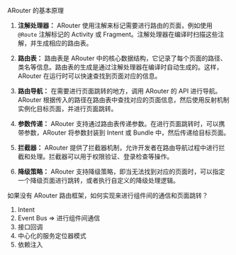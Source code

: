 ARouter 的基本原理

1. **注解处理器：** ARouter 使用注解来标记需要进行路由的页面，例如使用 `@Route` 注解标记的 Activity 或 Fragment。注解处理器在编译时扫描这些注解，并生成相应的路由表。

2. **路由表：** 路由表是 ARouter 中的核心数据结构，它记录了每个页面的路径、类名等信息。路由表的生成是通过注解处理器在编译时自动生成的。这样，ARouter 在运行时可以快速查找到页面对应的信息。

3. **路由导航：** 在需要进行页面跳转的地方，调用 ARouter 的 API 进行导航。ARouter 根据传入的路径在路由表中查找对应的页面信息，然后使用反射机制实例化目标页面，并进行页面跳转。

4. **参数传递：** ARouter 支持通过路由表传递参数。在进行页面跳转时，可以携带参数，ARouter 将参数封装到 Intent 或 Bundle 中，然后传递给目标页面。

5. **拦截器：** ARouter 提供了拦截器机制，允许开发者在路由导航过程中进行拦截和处理。拦截器可以用于权限验证、登录检查等操作。

6. **降级策略：** ARouter 支持降级策略，即当无法找到对应的页面时，可以指定一个降级页面进行跳转，或者执行自定义的降级处理逻辑。



如果没有 ARouter 路由框架，如何实现来进行组件间的通信和页面跳转？

1. Intent
2. Event Bus => 进行组件间通信
3. 接口回调
4. 中心化的服务定位器模式
5. 依赖注入
